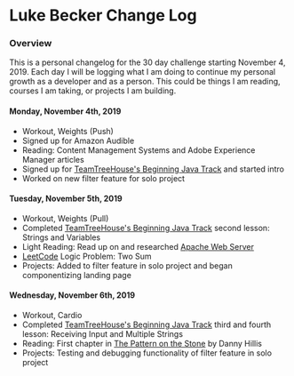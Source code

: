 # Luke Becker Change Log

### Overview
This is a personal changelog for the 30 day challenge starting November 4, 2019. Each day I will be logging what I am doing to continue my personal growth as a developer and as a person. This could be things I am reading, courses I am taking, or projects I am building. 

#### Monday, November 4th, 2019
- Workout, Weights (Push)
- Signed up for Amazon Audible
- Reading: Content Management Systems and Adobe Experience Manager articles
- Signed up for [TeamTreeHouse's Beginning Java Track](https://teamtreehouse.com/tracks/beginning-java) and started intro
- Worked on new filter feature for solo project

#### Tuesday, November 5th, 2019
- Workout, Weights (Pull)
- Completed [TeamTreeHouse's Beginning Java Track](https://teamtreehouse.com/tracks/beginning-java) second lesson: Strings and Variables
- Light Reading: Read up on and researched [Apache Web Server](https://httpd.apache.org/)
- [LeetCode](https://leetcode.com/) Logic Problem: Two Sum
- Projects: Added to filter feature in solo project and began componentizing landing page

#### Wednesday, November 6th, 2019
- Workout, Cardio
- Completed [TeamTreeHouse's Beginning Java Track](https://teamtreehouse.com/tracks/beginning-java) third and fourth lesson: Receiving Input and Multiple Strings
- Reading: First chapter in [The Pattern on the Stone](https://www.amazon.com/Pattern-Stone-Computers-Science-Masters/dp/0465066933) by Danny Hillis 
- Projects: Testing and debugging functionality of filter feature in solo project
